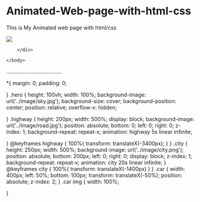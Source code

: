 # Animated-Web-page-with-html-css
This is My Animated web page with html/css
<!doctype html>
<html>
<head>
<title>Running car Animation-Easy Tutorials</title> 
       <link rel="stylesheet" type="text/css" href="css/style.css">
    
    
</head>
    <body>
    <div class="hero">
        <div class="highway"></div>
        <div class="city"></div>
        <div class="car">
            <img src="car.png">
    
        </div>
    
    </body>



</html>

  
  
  
  
  
  
  
  .....................................
  
  
  
  *{
    margin: 0;
    padding: 0;
    
}
.hero
{
    height: 100vh;
    width: 100%;
    background-image: url('../image/sky.jpg');
    background-size: cover;
    background-position: center;
    position: relative;
    overflow-x: hidden;
    
}
.highway
{
    height: 200px;
    width: 500%;
    display: block;
    background-image: url('../image/road.jpg');
    position: absolute;
    bottom: 0;
    left: 0;
    right: 0;
    z-index: 1;
    background-repeat: repeat-x;
    animation: highway 5s linear infinite;
    
    
}
@keyframes highway
{
    100%{
        transform: translateX(-3400px);
    }
}
.city
{
height: 250px;
width: 500%;
background-image: url('../image/city.png');
    position: absolute;
    bottom: 200px;
    left: 0;
    right: 0;
    display: block;
    z-index: 1;
    background-repeat: repeat-x;
    animation: city 20s linear infinite;
}
@keyframes city
{
    100%{
        transform: translateX(-1400px)
    }
}
.car
{
    width: 400px;
    left: 50%;
    bottom: 100px;
    transform: translateX(-50%);
    position: absolute;
    z-index: 2;
}
.car img
{
    width: 100%;
  
}
    
